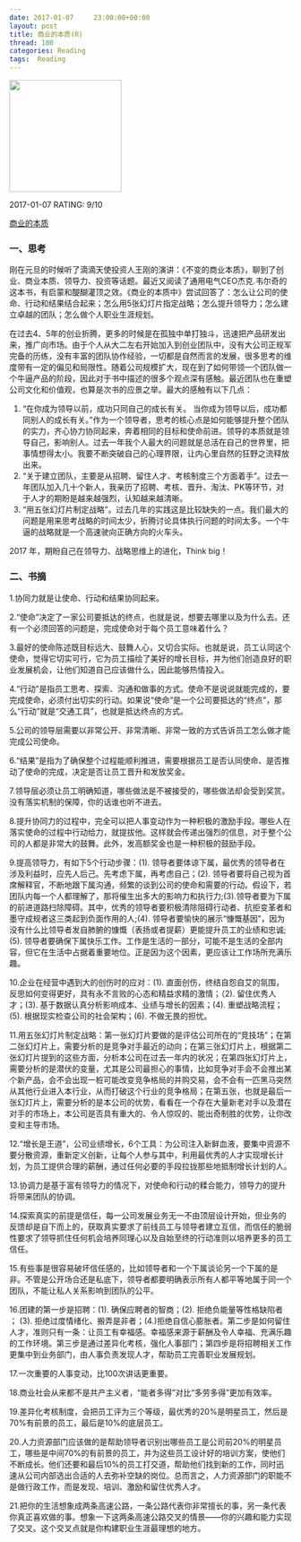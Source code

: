 ```yaml
---
date: 2017-01-07     23:00:00+00:00
layout: post
title: 商业的本质(R)
thread: 100
categories: Reading
tags:  Reading
---
```


<img src="https://images-cn.ssl-images-amazon.com/images/I/41vUZvD5n7L.jpg" width="200" />

2017-01-07 RATING:  9/10

[商业的本质][1]

### 一、思考
刚在元旦的时候听了滴滴天使投资人王刚的演讲：《不变的商业本质》，聊到了创业、商业本质、领导力、投资等话题。最近又阅读了通用电气CEO杰克.韦尔奇的这本书，有启蒙和醍醐灌顶之效。《商业的本质中》尝试回答了：怎么让公司的使命、行动和结果结合起来；怎么用5张幻灯片指定战略；怎么提升领导力；怎么建立卓越的团队；怎么做个人职业生涯规划。

在过去4、5年的创业折腾，更多的时候是在孤独中单打独斗，迅速把产品研发出来，推广向市场。由于个人从大二左右开始加入到创业团队中，没有大公司正规军完备的历练，没有丰富的团队协作经验，一切都是自然而言的发展，很多思考的维度带有一定的偏见和局限性。随着公司规模扩大，现在到了如何带领一个团队做一个牛逼产品的阶段，因此对于书中描述的很多个观点深有感触。最近团队也在重塑公司文化和价值观，也算是次书的应景之举。最大的感触有以下几点：
1. “在你成为领导以前，成功只同自己的成长有关。 当你成为领导以后，成功都同别人的成长有关。”作为一个领导者，思考的核心点是如何能够提升整个团队的实力，齐心协力协同起来，奔着相同的目标和使命前进。领导的本质就是领导自己，影响别人。过去一年我个人最大的问题就是总活在自己的世界里，把事情想得太小。我要不断突破自己的心理界限，让内心里自然的狂野之流释放出来。
2. “关于建立团队，主要是从招聘、留住人才、考核制度三个方面着手”。过去一年团队加入几十个新人，我亲历了招聘、考核、晋升、淘汰、PK等环节，对于人才的期盼是越来越强烈，认知越来越清晰。
3. “用五张幻灯片制定战略﻿”。过去几年的实践这是比较缺失的一点。我们最大的问题是用来思考战略的时间太少，折腾讨论具体执行问题的时间太多。一个牛逼的战略就是一个高速驶向正确方向的火车头。

2017 年，期盼自己在领导力、战略思维上的进化，Think big！

### 二、书摘

1.协同力就是让使命、行动和结果协同起来。

2.“使命”决定了一家公司要抵达的终点，也就是说，想要去哪里以及为什么去。还有一个必须回答的问题是，完成使命对于每个员工意味着什么？ 

3.最好的使命陈述既目标远大、鼓舞人心，又切合实际。也就是说，员工认同这个使命，觉得它切实可行，它为员工描绘了美好的增长目标，并为他们创造良好的职业发展机会，让他们知道自己应该做什么，因此能够热情投入。﻿

4.“行动”是指员工思考、探索、沟通和做事的方式。使命不是说说就能完成的，要完成使命，必须付出切实的行动。如果说“使命”是一个公司要抵达的“终点”，那么“行动”就是“交通工具”，也就是抵达终点的方式。﻿

5.公司的领导层需要以非常公开、非常清晰、非常一致的方式告诉员工怎么做才能完成公司使命。

6.“结果”是指为了确保整个过程能顺利推进，需要根据员工是否认同使命、是否推动了使命的完成，决定是否让员工晋升和发放奖金。﻿

7.领导层必须让员工明确知道，哪些做法是不被接受的，哪些做法却会受到奖赏。没有落实机制的保障，你的话谁也听不进去。﻿

8.提升协同力的过程中，完全可以把人事变动作为一种积极的激励手段。哪些人在落实使命的过程中行动给力，就提拔他。这样就会传递出强烈的信息，对于整个公司的人都是非常大的鼓舞。此外，发高额奖金也是一种积极的鼓励手段。 

9.提高领导力，有如下5个行动步骤：(1). 领导者要体谅下属，最优秀的领导者在涉及利益时，应先人后己。先考虑下属，再考虑自己；(2). 领导者要将自己视为首席解释官，不断地跟下属沟通，频繁的谈到公司的使命和需要的行动。假设下，若团队内每一个人都理解了，那将催生出多大的影响力和执行力;(3).领导者要为下属的前进道路扫除障碍。其中，优秀的领导者要积极清除阻碍行动者、抗拒变革者和墨守成规者这三类起到负面作用的人;(4). 领导者要愉快的展示“慷慨基因”，因为没有什么比领导者发自肺腑的慷慨（表扬或者提薪）更能提升员工的业绩和忠诚;(5). 领导者要确保下属快乐工作。工作是生活的一部分，可能不是生活的全部内容，但它在生活中占据着重要地位。正是因为这个因素，更应该让工作场所充满乐趣。

10.企业在经营中遇到大的创伤时的应对：(1). 直面创伤，终结自怨自艾的氛围，反思如何变得更好，具有永不言败的心态和精益求精的激情；（2). 留住优秀人才；(3). 基于数据认真分析影响成本、业绩与增长的因素；(4). 重塑战略流程；(5). 根据现实检查公司的社会架构；(6). 不做无畏的担忧。

11.用五张幻灯片制定战略﻿：第一张幻灯片要做的是评估公司所在的“竞技场”；在第二张幻灯片上，需要分析的是竞争对手最近的动向；在第三张幻灯片上，根据第二张幻灯片提到的这些方面，分析本公司在过去一年内的状况；在第四张幻灯片上，需要分析的是潜伏的变量，尤其是公司最担心的事情，比如竞争对手会不会推出某个新产品，会不会出现一桩可能改变竞争格局的并购交易，会不会有一匹黑马突然从其他行业进入本行业，从而打破这个行业的竞争格局；在第五张，也就是最后一张幻灯片上，需要分析的是本公司的优势，看看在一个存在大量新老对手以及潜在对手的市场上，本公司是否具有重大的、令人惊叹的、能出奇制胜的优势，让你改变和主导市场。﻿

12.“增长是王道”，公司业绩增长，6个工具：为公司注入新鲜血液，要集中资源不要分散资源，重新定义创新，让每个人参与其中，利用最优秀的人才实现增长计划，为员工提供合理的薪酬，通过任何必要的手段拉拢那些地抵制增长计划的人。﻿

13.协调力是基于富有领导力的情况下，对使命和行动的糅合能力，领导力的提升将带来团队的协调。

14.探索真实的前提是信任，每一公司发展业务无一不由顶层设计开始，但业务的反馈却是自下而上的，获取真实要求了前线员工与领导者建立互信，而信任的脆弱性要求了领导抓住任何机会培养同理心以及自始至终的行动准则以培养更多的员工信任。

15.有些事是很容易破坏信任感的，比如领导者和一个下属谈论另一个下属的是非。不管是公开场合还是私底下，领导者都要明确表示所有人都平等地属于同一个团队，不能让私人关系影响到团队的公平。 ﻿

16.团建的第一步是招聘：(1). 确保应聘者的智商；(2). 拒绝负能量等性格缺陷者
； (3). 拒绝过度情绪化、搬弄是非者；(4.)拒绝自信心膨胀者。第二步是如何留住人才，准则只有一条：让员工有幸福感。幸福感来源于薪酬及令人幸福、充满乐趣的工作环境。第三步是通过差异化考核，强化人事部门；第四步是将招聘相关工作更集中到业务部门，由人事负责发现人才，帮助员工完善职业发展规划。

17.一次重要的人事变动，比100次讲话更重要。

18.商业社会从来都不是共产主义者，“能者多得”对比“多劳多得”更加有效率。

19.差异化考核制度，会把员工评为三个等级，最优秀的20%是明星员工，然后是70%有前景的员工，最后是10%的底层员工。﻿

20.人力资源部门应该做的是帮助领导者识别出哪些员工是公司前20%的明星员工，哪些是中间70%的有前景的员工，并为这些员工设计好的培训方案，使他们不断成长。他们还要和最后10%的员工打交道，帮助他们找到新的工作，同时迅速从公司内部选出合适的人去弥补空缺的岗位。总而言之，人力资源部门的职能不是做行政工作，而是发现、培训、激励和留住优秀人才。 ﻿

21.把你的生活想象成两条高速公路，一条公路代表你非常擅长的事，另一条代表你真正喜欢做的事。想象一下这两条高速公路交叉的情景——你的兴趣和能力实现了交叉。这个交叉点就是你构建职业生涯最理想的地方。﻿


[1]:	https://www.amazon.cn/dp/B01COZU1M0/ref=sr%5C_1%5C_1?ie=UTF8&qid=1483745161&sr=8-1&keywords=%E5%95%86%E4%B8%9A%E7%9A%84%E6%9C%AC%E8%B4%A8